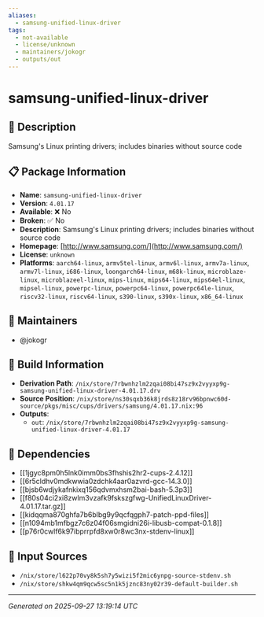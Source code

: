```yaml
---
aliases:
  - samsung-unified-linux-driver
tags:
  - not-available
  - license/unknown
  - maintainers/jokogr
  - outputs/out
---
```


# samsung-unified-linux-driver

## 📝 Description

Samsung's Linux printing drivers; includes binaries without source code

## 📋 Package Information

- **Name**: `samsung-unified-linux-driver`
- **Version**: `4.01.17`
- **Available**: ❌ No
- **Broken**: ✅ No
- **Description**: Samsung's Linux printing drivers; includes binaries without source code
- **Homepage**: [http://www.samsung.com/](http://www.samsung.com/)
- **License**: `unknown`
- **Platforms**: `aarch64-linux`, `armv5tel-linux`, `armv6l-linux`, `armv7a-linux`, `armv7l-linux`, `i686-linux`, `loongarch64-linux`, `m68k-linux`, `microblaze-linux`, `microblazeel-linux`, `mips-linux`, `mips64-linux`, `mips64el-linux`, `mipsel-linux`, `powerpc-linux`, `powerpc64-linux`, `powerpc64le-linux`, `riscv32-linux`, `riscv64-linux`, `s390-linux`, `s390x-linux`, `x86_64-linux`
## 👥 Maintainers

- @jokogr


## 🔧 Build Information

- **Derivation Path**: `/nix/store/7rbwnhzlm2zqai08bi47sz9x2vyyxp9g-samsung-unified-linux-driver-4.01.17.drv`
- **Source Position**: `/nix/store/ns30sqxb36k8jrds8z18rv96bpnwc60d-source/pkgs/misc/cups/drivers/samsung/4.01.17.nix:96`
- **Outputs**:
  - `out`:  `/nix/store/7rbwnhzlm2zqai08bi47sz9x2vyyxp9g-samsung-unified-linux-driver-4.01.17`

## 🔗 Dependencies

- [[1jgyc8pm0h5lnk0imm0bs3fhshis2hr2-cups-2.4.12]]
- [[6r5cldhv0mdkwwia0zdchk4aar0azvrd-gcc-14.3.0]]
- [[bjsb6wdjykafnkixq156qdvmxhsm2bai-bash-5.3p3]]
- [[f80s04ci2xi8zwlm3vzafk9fskszgfwg-UnifiedLinuxDriver-4.01.17.tar.gz]]
- [[kidqqma870ghfa7b6blbg9y9qcfqgph7-patch-ppd-files]]
- [[n1094mb1mfbgz7c6z04f06smgidni26i-libusb-compat-0.1.8]]
- [[p76r0cwlf6k97ibprrpfd8xw0r8wc3nx-stdenv-linux]]

## 📁 Input Sources

- `/nix/store/l622p70vy8k5sh7y5wizi5f2mic6ynpg-source-stdenv.sh`
- `/nix/store/shkw4qm9qcw5sc5n1k5jznc83ny02r39-default-builder.sh`

---
*Generated on 2025-09-27 13:19:14 UTC*
